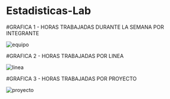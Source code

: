 # Estadisticas-Lab

#GRAFICA 1 -  HORAS TRABAJADAS DURANTE LA SEMANA POR INTEGRANTE

![equipo](https://user-images.githubusercontent.com/73009717/194767467-5cb5d52e-f1be-4168-a320-7ae5961b630e.gif)

 #GRAFICA 2 -  HORAS TRABAJADAS POR LINEA

 ![linea](https://user-images.githubusercontent.com/73009717/194767503-2d37451a-0881-4686-90eb-998ed11e88f2.gif)
 
 
#GRAFICA 3 -  HORAS TRABAJADAS POR PROYECTO

![proyecto](https://user-images.githubusercontent.com/73009717/194767702-05142c6c-5499-465c-8447-8f790b3fc723.gif)
